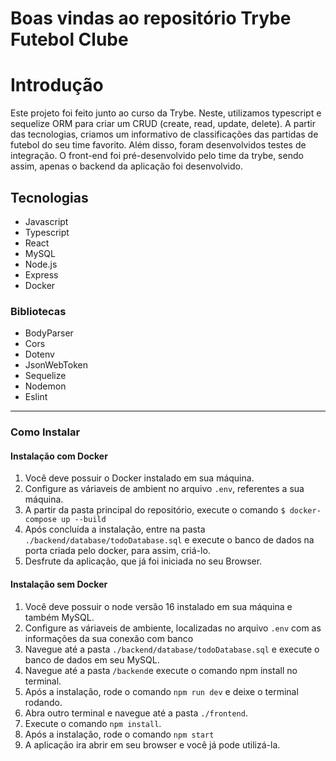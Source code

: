 # Boas vindas ao repositório Trybe Futebol Clube



Introdução
=============
Este projeto foi feito junto ao curso da Trybe. Neste, utilizamos typescript e sequelize ORM para criar um CRUD (create, read, update, delete). A partir das tecnologias, criamos um informativo de classificações das partidas de futebol do seu time favorito. Além disso, foram desenvolvidos testes de integração. O front-end foi pré-desenvolvido pelo time da trybe, sendo assim, apenas o backend da aplicação foi desenvolvido.

Tecnologias
-------------
- Javascript
- Typescript
- React
- MySQL
- Node.js
- Express
- Docker


### Bibliotecas

- BodyParser
- Cors
- Dotenv
- JsonWebToken
- Sequelize
- Nodemon
- Eslint
----

### Como Instalar

#### Instalação com Docker
1. Você deve possuir o Docker instalado em sua máquina.
2. Configure as váriaveis de ambient no arquivo `.env`, referentes a sua máquina.
3. A partir da pasta principal do repositório, execute o comando `$ docker-compose up --build`
4. Após concluída a instalação, entre na pasta `./backend/database/todoDatabase.sql` e execute o banco de dados na porta criada pelo docker, para assim, criá-lo.
5. Desfrute da aplicação, que já foi iniciada no seu Browser.

#### Instalação sem Docker

1. Você deve possuir o node versão 16 instalado em sua máquina e também MySQL.
2. Configure as váriaveis de ambiente, localizadas no arquivo `.env` com as informações da sua conexão com banco
3. Navegue até a pasta `./backend/database/todoDatabase.sql` e execute o banco de dados em seu MySQL.
4. Navegue até a pasta `/backend`e execute o comando npm install no terminal.
5. Após a instalação, rode o comando `npm run dev` e deixe o terminal rodando.
6. Abra outro terminal e navegue até a pasta `./frontend`.
7. Execute o comando `npm install`.
8. Após a instalação, rode o comando `npm start`
9. A aplicação ira abrir em seu browser e você já pode utilizá-la.
